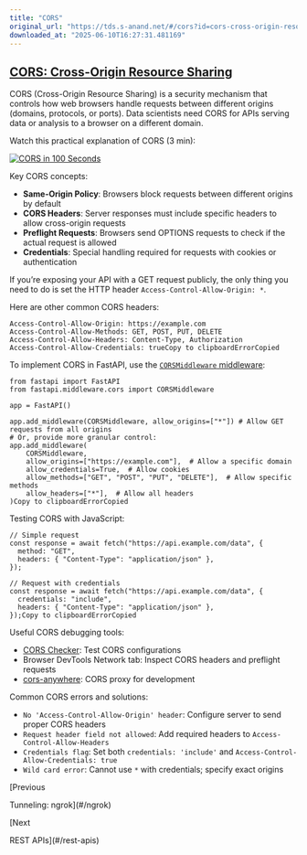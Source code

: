 ```yaml
---
title: "CORS"
original_url: "https://tds.s-anand.net/#/cors?id=cors-cross-origin-resource-sharing"
downloaded_at: "2025-06-10T16:27:31.481169"
---
```

[CORS: Cross-Origin Resource Sharing](#/cors?id=cors-cross-origin-resource-sharing)
-----------------------------------------------------------------------------------

CORS (Cross-Origin Resource Sharing) is a security mechanism that controls how web browsers handle requests between different origins (domains, protocols, or ports). Data scientists need CORS for APIs serving data or analysis to a browser on a different domain.

Watch this practical explanation of CORS (3 min):

[![CORS in 100 Seconds](https://i.ytimg.com/vi_webp/4KHiSt0oLJ0/sddefault.webp)](https://youtu.be/4KHiSt0oLJ0)

Key CORS concepts:

* **Same-Origin Policy**: Browsers block requests between different origins by default
* **CORS Headers**: Server responses must include specific headers to allow cross-origin requests
* **Preflight Requests**: Browsers send OPTIONS requests to check if the actual request is allowed
* **Credentials**: Special handling required for requests with cookies or authentication

If you’re exposing your API with a GET request publicly, the only thing you need to do is set the HTTP header `Access-Control-Allow-Origin: *`.

Here are other common CORS headers:

```
Access-Control-Allow-Origin: https://example.com
Access-Control-Allow-Methods: GET, POST, PUT, DELETE
Access-Control-Allow-Headers: Content-Type, Authorization
Access-Control-Allow-Credentials: trueCopy to clipboardErrorCopied
```

To implement CORS in FastAPI, use the [`CORSMiddleware` middleware](https://fastapi.tiangolo.com/tutorial/cors/):

```
from fastapi import FastAPI
from fastapi.middleware.cors import CORSMiddleware

app = FastAPI()

app.add_middleware(CORSMiddleware, allow_origins=["*"]) # Allow GET requests from all origins
# Or, provide more granular control:
app.add_middleware(
    CORSMiddleware,
    allow_origins=["https://example.com"],  # Allow a specific domain
    allow_credentials=True,  # Allow cookies
    allow_methods=["GET", "POST", "PUT", "DELETE"],  # Allow specific methods
    allow_headers=["*"],  # Allow all headers
)Copy to clipboardErrorCopied
```

Testing CORS with JavaScript:

```
// Simple request
const response = await fetch("https://api.example.com/data", {
  method: "GET",
  headers: { "Content-Type": "application/json" },
});

// Request with credentials
const response = await fetch("https://api.example.com/data", {
  credentials: "include",
  headers: { "Content-Type": "application/json" },
});Copy to clipboardErrorCopied
```

Useful CORS debugging tools:

* [CORS Checker](https://cors-test.codehappy.dev/): Test CORS configurations
* Browser DevTools Network tab: Inspect CORS headers and preflight requests
* [cors-anywhere](https://github.com/Rob--W/cors-anywhere): CORS proxy for development

Common CORS errors and solutions:

* `No 'Access-Control-Allow-Origin' header`: Configure server to send proper CORS headers
* `Request header field not allowed`: Add required headers to `Access-Control-Allow-Headers`
* `Credentials flag`: Set both `credentials: 'include'` and `Access-Control-Allow-Credentials: true`
* `Wild card error`: Cannot use `*` with credentials; specify exact origins

[Previous

Tunneling: ngrok](#/ngrok)

[Next

REST APIs](#/rest-apis)